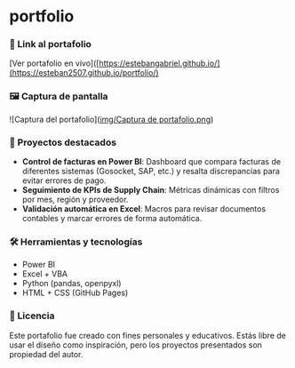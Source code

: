 # portfolio
### 🔗 Link al portafolio
[Ver portafolio en vivo]([https://estebangabriel.github.io/](https://esteban2507.github.io/portfolio/)

### 🖼 Captura de pantalla
![Captura del portafolio]([img/Captura de portafolio.png](https://github.com/Esteban2507/portfolio/blob/main/img/Captura%20de%20portfolio.png))

### 📁 Proyectos destacados

- **Control de facturas en Power BI**: Dashboard que compara facturas de diferentes sistemas (Gosocket, SAP, etc.) y resalta discrepancias para evitar errores de pago.
- **Seguimiento de KPIs de Supply Chain**: Métricas dinámicas con filtros por mes, región y proveedor.
- **Validación automática en Excel**: Macros para revisar documentos contables y marcar errores de forma automática.

### 🛠 Herramientas y tecnologías

- Power BI
- Excel + VBA
- Python (pandas, openpyxl)
- HTML + CSS (GitHub Pages)

### 📝 Licencia

Este portafolio fue creado con fines personales y educativos. Estás libre de usar el diseño como inspiración, pero los proyectos presentados son propiedad del autor.
